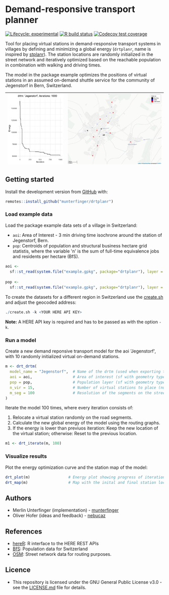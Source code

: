 # Demand-responsive transport planner
<!-- badges: start -->
[![Lifecycle: experimental](https://img.shields.io/badge/lifecycle-experimental-orange.svg)](https://www.tidyverse.org/lifecycle/#experimental)
[![R build status](https://github.com/munterfinger/drtplanr/workflows/R-CMD-check/badge.svg)](https://github.com/munterfinger/drtplanr/actions)
[![Codecov test coverage](https://codecov.io/gh/munterfinger/drtplanr/branch/master/graph/badge.svg)](https://codecov.io/gh/munterfinger/drtplanr?branch=master)
<!-- badges: end -->

Tool for placing virtual stations in demand-responsive transport systems in villages by defining and minimizing a global energy (`drtplanr`, name is inspired by [stplanr](https://github.com/ropensci/stplanr)). The station locations are randomly initialized in the street network and iteratively optimized based on the reachable population in combination with walking and driving times.

The model in the package example optimizes the positions of virtual stations in an assumed on-demand shuttle service for the community of Jegenstorf in Bern, Switzerland.

|![](docs/Jegenstorf_i1000_energy_plot.png)|![](docs/Jegenstorf_i1000_station_map.png)|
|---|---|

## Getting started
Install the development version from [GitHub](https://github.com/munterfinger/drtplanr/) with:

``` r
remotes::install_github("munterfinger/drtplanr")
```

### Load example data
Load the package example data sets of a village in Switzerland:

* `aoi`: Area of Interest - 3 min driving time isochrone around the station of Jegenstorf, Bern.
* `pop`: Centroids of population and structural business hectare grid statistis, where the variable 'n' is the sum of full-time equivalence jobs and residents per hectare (BfS).

``` r
aoi <-
  sf::st_read(system.file("example.gpkg", package="drtplanr"), layer = "aoi")

pop <-
  sf::st_read(system.file("example.gpkg", package="drtplanr"), layer = "pop")
```

To create the datasets for a different region in Switzerland use the
[create.sh](https://github.com/munterfinger/drtplanr/blob/master/data-raw/create.sh)
and adjust the geocoded address:
``` r
./create.sh -k <YOUR HERE API KEY>
```
**Note:** A HERE API key is required and has to be passed as with the option `-k`.

### Run a model
Create a new demand reponsive transport model for the aoi 'Jegenstorf', with 10 randomly initialized virtual on-demand stations.
``` r
m <- drt_drtm(
  model_name = "Jegenstorf",  # Name of the drtm (used when exporting the model)
  aoi = aoi,                  # Area of interest (sf with geometry type POLYGON)
  pop = pop,                  # Population layer (sf with geometry type POINT)
  n_vir = 15,                 # Number of virtual stations to place (numeric)
  m_seg = 100                 # Resolution of the segments on the street network
)
```

Iterate the model 100 times, where every iteration consists of:

1. Relocate a virtual station randomly on the road segments.
2. Calculate the new global energy of the model using the routing graphs.
3. If the energy is lower than previuos iteration: Keep the new location of the virtual station; otherwise: Reset to the previous location.

``` r
m1 <- drt_iterate(m, 100)
```

### Visualize results
Plot the energy optimization curve and the station map of the model: 
``` r
drt_plot(m)                 # Energy plot showing progress of iterations
drt_map(m)                  # Map with the inital and final station locations
```

## Authors
* Merlin Unterfinger (implementation) - [munterfinger](https://github.com/munterfinger)
* Oliver Hofer (ideas and feedback) - [nebucaz](https://github.com/nebucaz)

## References
* [hereR](https://github.com/munterfinger/hereR): R interface to the HERE REST APIs
* [BfS](https://www.bfs.admin.ch/): Population data for Switzerland
* [OSM](https://www.openstreetmap.org/): Street network data for routing purposes.

## Licence
* This repository is licensed under the GNU General Public License v3.0 - see the [LICENSE.md](LICENSE.md) file for details.
